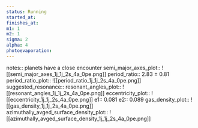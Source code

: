 ```yaml
---
status: Running
started_at: 
finishes_at: 
m1: 1
m2: 1
sigma: 2
alpha: 4
photoevaporation: 
---
```


notes:: planets have a close encounter
semi_major_axes_plot:: ![[semi_major_axes_1j_1j_2s_4a_0pe.png]]
period_ratio:: 2.83 ± 0.81
period_ratio_plot:: ![[period_ratio_1j_1j_2s_4a_0pe.png]]
suggested_resonance:: 
resonant_angles_plot:: ![[resonant_angles_1j_1j_2s_4a_0pe.png]]
eccentricity_plot:: ![[eccentricity_1j_1j_2s_4a_0pe.png]]
e1:: 0.081
e2:: 0.089
gas_density_plot:: ![[gas_density_1j_1j_2s_4a_0pe.png]]
azimuthally_avged_surface_density_plot:: ![[azimuthally_avged_surface_density_1j_1j_2s_4a_0pe.png]]
